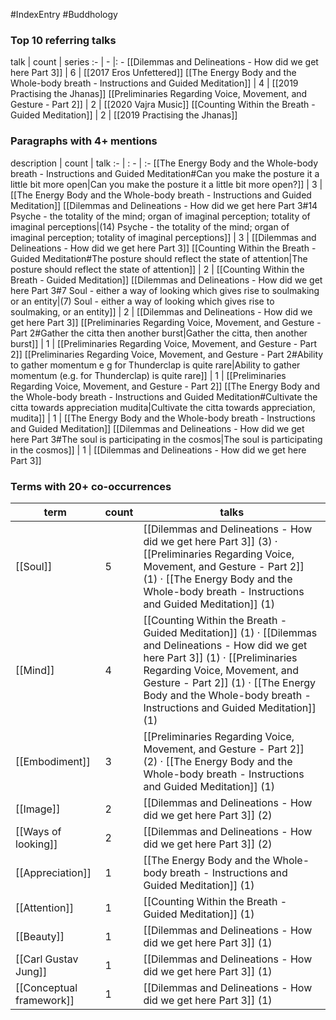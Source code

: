 #IndexEntry #Buddhology

### Top 10 referring talks
talk | count | series
:- | - |: -
[[Dilemmas and Delineations - How did we get here Part 3]] | 6 | [[2017 Eros Unfettered]]
[[The Energy Body and the Whole-body breath - Instructions and Guided Meditation]] | 4 | [[2019 Practising the Jhanas]]
[[Preliminaries Regarding Voice, Movement, and Gesture - Part 2]] | 2 | [[2020 Vajra Music]]
[[Counting Within the Breath - Guided Meditation]] | 2 | [[2019 Practising the Jhanas]]

### Paragraphs with 4+ mentions
description | count | talk
:- | : - | :-
[[The Energy Body and the Whole-body breath - Instructions and Guided Meditation#Can you make the posture it a little bit more open\|Can you make the posture it a little bit more open?]] | 3 | [[The Energy Body and the Whole-body breath - Instructions and Guided Meditation]]
[[Dilemmas and Delineations - How did we get here Part 3#14 Psyche - the totality of the mind; organ of imaginal perception; totality of imaginal perceptions\|(14) Psyche - the totality of the mind; organ of imaginal perception; totality of imaginal perceptions]] | 3 | [[Dilemmas and Delineations - How did we get here Part 3]]
[[Counting Within the Breath - Guided Meditation#The posture should reflect the state of attention\|The posture should reflect the state of attention]] | 2 | [[Counting Within the Breath - Guided Meditation]]
[[Dilemmas and Delineations - How did we get here Part 3#7 Soul - either a way of looking which gives rise to soulmaking or an entity\|(7) Soul - either a way of looking which gives rise to soulmaking, or an entity]] | 2 | [[Dilemmas and Delineations - How did we get here Part 3]]
[[Preliminaries Regarding Voice, Movement, and Gesture - Part 2#Gather the citta then another burst\|Gather the citta, then another burst]] | 1 | [[Preliminaries Regarding Voice, Movement, and Gesture - Part 2]]
[[Preliminaries Regarding Voice, Movement, and Gesture - Part 2#Ability to gather momentum e g for Thunderclap is quite rare\|Ability to gather momentum (e.g. for Thunderclap) is quite rare]] | 1 | [[Preliminaries Regarding Voice, Movement, and Gesture - Part 2]]
[[The Energy Body and the Whole-body breath - Instructions and Guided Meditation#Cultivate the citta towards appreciation mudita\|Cultivate the citta towards appreciation, mudita]] | 1 | [[The Energy Body and the Whole-body breath - Instructions and Guided Meditation]]
[[Dilemmas and Delineations - How did we get here Part 3#The soul is participating in the cosmos\|The soul is participating in the cosmos]] | 1 | [[Dilemmas and Delineations - How did we get here Part 3]]

### Terms with 20+ co-occurrences
term | count | talks
-|-|-
[[Soul]] | 5 | <span class="counts">[[Dilemmas and Delineations - How did we get here Part 3]] (3) · [[Preliminaries Regarding Voice, Movement, and Gesture - Part 2]] (1) · [[The Energy Body and the Whole-body breath - Instructions and Guided Meditation]] (1)</span> 
[[Mind]] | 4 | <span class="counts">[[Counting Within the Breath - Guided Meditation]] (1) · [[Dilemmas and Delineations - How did we get here Part 3]] (1) · [[Preliminaries Regarding Voice, Movement, and Gesture - Part 2]] (1) · [[The Energy Body and the Whole-body breath - Instructions and Guided Meditation]] (1)</span> 
[[Embodiment]] | 3 | <span class="counts">[[Preliminaries Regarding Voice, Movement, and Gesture - Part 2]] (2) · [[The Energy Body and the Whole-body breath - Instructions and Guided Meditation]] (1)</span> 
[[Image]] | 2 | <span class="counts">[[Dilemmas and Delineations - How did we get here Part 3]] (2)</span> 
[[Ways of looking]] | 2 | <span class="counts">[[Dilemmas and Delineations - How did we get here Part 3]] (2)</span> 
[[Appreciation]] | 1 | <span class="counts">[[The Energy Body and the Whole-body breath - Instructions and Guided Meditation]] (1)</span> 
[[Attention]] | 1 | <span class="counts">[[Counting Within the Breath - Guided Meditation]] (1)</span> 
[[Beauty]] | 1 | <span class="counts">[[Dilemmas and Delineations - How did we get here Part 3]] (1)</span> 
[[Carl Gustav Jung]] | 1 | <span class="counts">[[Dilemmas and Delineations - How did we get here Part 3]] (1)</span> 
[[Conceptual framework]] | 1 | <span class="counts">[[Dilemmas and Delineations - How did we get here Part 3]] (1)</span> 


